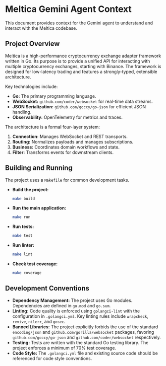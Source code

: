 # Meltica Gemini Agent Context

This document provides context for the Gemini agent to understand and interact with the Meltica codebase.

## Project Overview

Meltica is a high-performance cryptocurrency exchange adapter framework written in Go. Its purpose is to provide a unified API for interacting with multiple cryptocurrency exchanges, starting with Binance. The framework is designed for low-latency trading and features a strongly-typed, extensible architecture.

Key technologies include:
- **Go:** The primary programming language.
- **WebSocket:** `github.com/coder/websocket` for real-time data streams.
- **JSON Serialization:** `github.com/goccy/go-json` for efficient JSON handling.
- **Observability:** OpenTelemetry for metrics and traces.

The architecture is a formal four-layer system:
1.  **Connection:** Manages WebSocket and REST transports.
2.  **Routing:** Normalizes payloads and manages subscriptions.
3.  **Business:** Coordinates domain workflows and state.
4.  **Filter:** Transforms events for downstream clients.

## Building and Running

The project uses a `Makefile` for common development tasks.

- **Build the project:**
  ```bash
  make build
  ```

- **Run the main application:**
  ```bash
  make run
  ```

- **Run tests:**
  ```bash
  make test
  ```

- **Run linter:**
  ```bash
  make lint
  ```

- **Check test coverage:**
  ```bash
  make coverage
  ```

## Development Conventions

- **Dependency Management:** The project uses Go modules. Dependencies are defined in `go.mod` and `go.sum`.
- **Linting:** Code quality is enforced using `golangci-lint` with the configuration in `.golangci.yml`. Key linting rules include `wrapcheck`, `revive`, `nilerr`, and `gosec`.
- **Banned Libraries:** The project explicitly forbids the use of the standard `encoding/json` and `github.com/gorilla/websocket` packages, favoring `github.com/goccy/go-json` and `github.com/coder/websocket` respectively.
- **Testing:** Tests are written with the standard Go testing library. The project enforces a minimum of 70% test coverage.
- **Code Style:** The `.golangci.yml` file and existing source code should be referenced for code style conventions.
